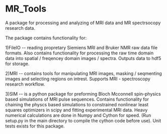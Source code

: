 # MR_Tools
A package for processing and analyzing of MRI data and MR spectrsocopy research data.

The package contains functionality for:

  1)FileIO -- reading propretary Siemiens MRI and Bruker NMR raw data file formats. Also contains functionality for processing the raw time domain data into spatial / freqencey domain images / spectra. Outputs data to hdf5 for storage.
  
  2)MRI   -- contains tools for manipulating MRI images, masking / seqmenting images and selecting regions on intrest. Supports MRI - spectroscopy research workflow.
  
  3)SIM  -- is a python package for preforming Bloch Mcconnell spin-physics based simulations of MRI pulse sequences. Contains functionality for chaining the physcs based simulations to constrained nonlinear least squares optimizers in scipy and fitting experimental MRI data. Heavy numerical calculations are done in Numpy and Cython for speed. (Run setup.py in the main directory to compile the cython code before use). Unit tests exists for this package. 
